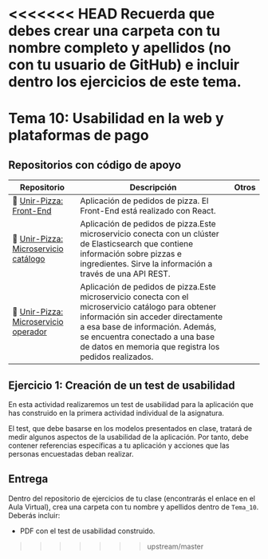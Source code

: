 <<<<<<< HEAD
Recuerda que debes crear una carpeta con tu nombre completo y apellidos (no con tu usuario de GitHub) e incluir dentro los ejercicios de este tema.
=======
# Tema 10: Usabilidad en la web y plataformas de pago 

## Repositorios con código de apoyo

| Repositorio | Descripción | Otros
|-----------|--|--|
|🍕 [Unir-Pizza: Front-End](https://github.com/UnirCs/front-end-pizza) |  Aplicación de pedidos de pizza. El Front-End está realizado con React. |
|🍕 [Unir-Pizza: Microservicio catálogo](https://github.com/UnirCs/back-end-pizza-catalogue) | Aplicación de pedidos de pizza.Este microservicio conecta con un clúster de Elasticsearch que contiene información sobre pizzas e ingredientes. Sirve la información a través de una API REST. |
|🍕 [Unir-Pizza: Microservicio operador](https://github.com/UnirCs/back-end-pizza-orders) | Aplicación de pedidos de pizza.Este microservicio conecta con el microservicio catálogo para obtener información sin acceder directamente a esa base de información. Además, se encuentra conectado a una base de datos en memoria que registra los pedidos realizados. |

## Ejercicio 1: Creación de un test de usabilidad

En esta actividad realizaremos un test de usabilidad para la aplicación que has construido en la primera actividad individual de la asignatura.

El test, que debe basarse en los modelos presentados en clase, tratará de medir algunos aspectos de la usabilidad de la aplicación. Por tanto, debe contener referencias específicas a tu aplicación y acciones que las personas encuestadas deban realizar.

## Entrega

Dentro del repositorio de ejercicios de tu clase (encontrarás el enlace en el Aula Virtual), crea una carpeta con tu nombre y apellidos dentro de ``Tema_10``. Deberás incluir:
-  PDF con el test de usabilidad construido.
>>>>>>> upstream/master
